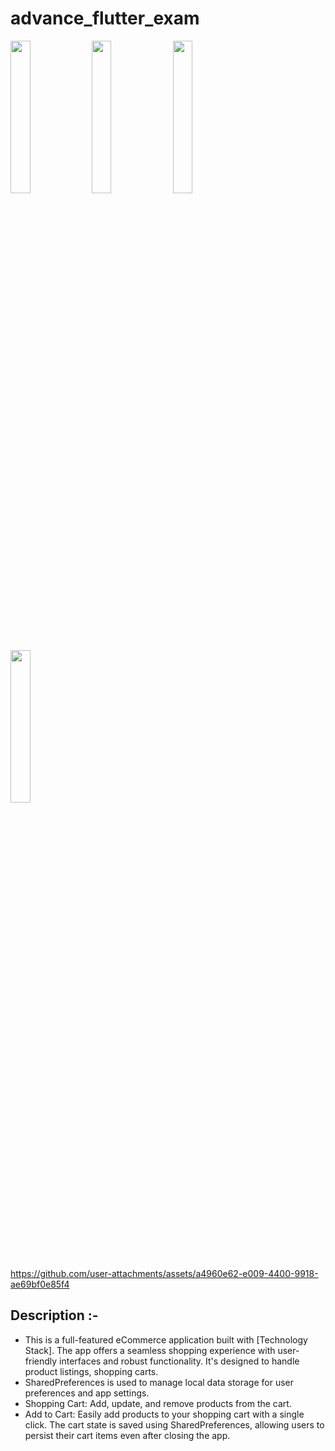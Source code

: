 # advance_flutter_exam
<img src = "https://github.com/user-attachments/assets/3c9af8d2-a296-4c8a-8e37-635528fe2d7c"  height = 25%  width=25%>
<img src = "https://github.com/user-attachments/assets/8d612951-044b-4ce8-a517-72f4e2194a93"  height = 25%  width=25%>
<img src = "https://github.com/user-attachments/assets/fb30c1e5-555a-49c4-8984-c915266ad998"  height = 25%  width=25%>
<img src = "https://github.com/user-attachments/assets/d54ec303-44b0-4e50-98fb-f75367e07679"  height = 25%  width=25%>

https://github.com/user-attachments/assets/a4960e62-e009-4400-9918-ae69bf0e85f4

## Description :-
- This is a full-featured eCommerce application built with [Technology Stack]. The app offers a seamless shopping experience with user-friendly interfaces and robust functionality. It's designed to handle product listings, shopping carts.
- SharedPreferences is used to manage local data storage for user preferences and app settings.
- Shopping Cart: Add, update, and remove products from the cart.
- Add to Cart: Easily add products to your shopping cart with a single click. The cart state is saved using SharedPreferences, allowing users to persist their cart items even after closing the app.




